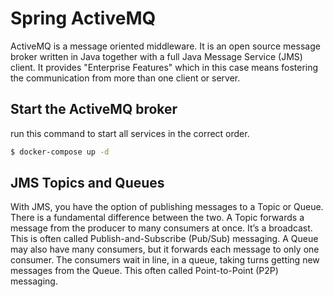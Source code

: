 # Spring ActiveMQ

ActiveMQ is a message oriented middleware. It is an open source message broker written in Java together with a full Java Message Service (JMS) client. It provides "Enterprise Features" which in this case means fostering the communication from more than one client or server.

## Start the ActiveMQ broker

run this command to start all services in the correct order.

```bash
$ docker-compose up -d
```

## JMS Topics and Queues

With JMS, you have the option of publishing messages to a Topic or Queue.
There is a fundamental difference between the two. A Topic forwards a message from the producer to many consumers at once. It’s a broadcast. This is often called Publish-and-Subscribe (Pub/Sub) messaging. A Queue may also have many consumers, but it forwards each message to only one consumer. The consumers wait in line, in a queue, taking turns getting new messages from the Queue. This often called Point-to-Point (P2P) messaging.
